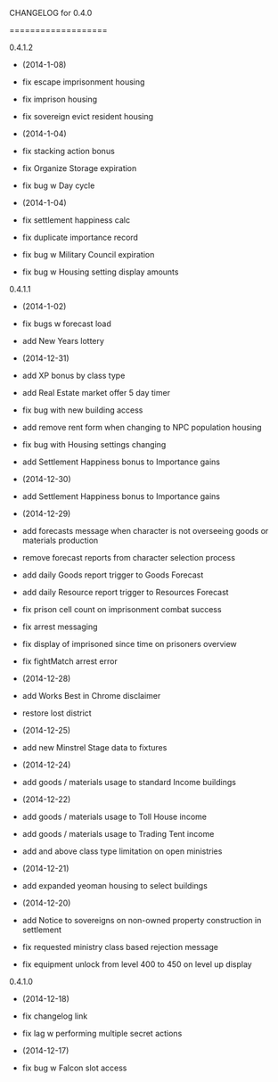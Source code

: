 CHANGELOG for 0.4.0

===================

0.4.1.2

* (2014-1-08)

 * fix escape imprisonment housing
 * fix imprison housing
 * fix sovereign evict resident housing

* (2014-1-04)

 * fix stacking action bonus
 * fix Organize Storage expiration
 * fix bug w Day cycle

* (2014-1-04)

 * fix settlement happiness calc
 * fix duplicate importance record
 * fix bug w Military Council expiration
 * fix bug w Housing setting display amounts

0.4.1.1

* (2014-1-02)

 * fix bugs w forecast load
 * add New Years lottery

* (2014-12-31)

 * add XP bonus by class type
 * add Real Estate market offer 5 day timer
 * fix bug with new building access
 * add remove rent form when changing to NPC population housing
 * fix bug with Housing settings changing
 * add Settlement Happiness bonus to Importance gains

* (2014-12-30)

 * add Settlement Happiness bonus to Importance gains

* (2014-12-29)

 * add forecasts message when character is not overseeing goods or materials production
 * remove forecast reports from character selection process
 * add daily Goods report trigger to Goods Forecast
 * add daily Resource report trigger to Resources Forecast
 * fix prison cell count on imprisonment combat success
 * fix arrest messaging
 * fix display of imprisoned since time on prisoners overview
 * fix fightMatch arrest error

* (2014-12-28)

 * add Works Best in Chrome disclaimer
 * restore lost district

* (2014-12-25)

 * add new Minstrel Stage data to fixtures

* (2014-12-24)

 * add goods / materials usage to standard Income buildings

* (2014-12-22)

 * add goods / materials usage to Toll House income
 * add goods / materials usage to Trading Tent income
 * add and above class type limitation on open ministries

* (2014-12-21)

 * add expanded yeoman housing to select buildings

* (2014-12-20)

 * add Notice to sovereigns on non-owned property construction in settlement
 * fix requested ministry class based rejection message
 * fix equipment unlock from level 400 to 450 on level up display

0.4.1.0

* (2014-12-18)

 * fix changelog link
 * fix lag w performing multiple secret actions

* (2014-12-17)

 * fix bug w Falcon slot access
